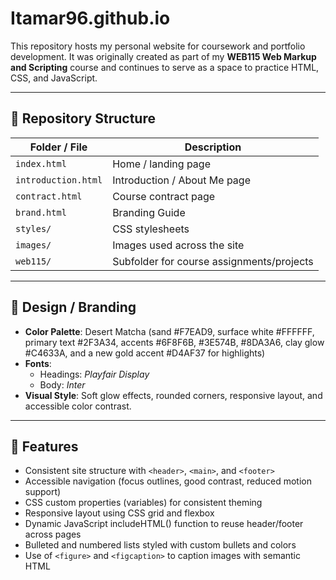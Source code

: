 # Itamar96.github.io

This repository hosts my personal website for coursework and portfolio development. It was originally created as part of my **WEB115 Web Markup and Scripting** course and continues to serve as a space to practice HTML, CSS, and JavaScript.

---

## 📂 Repository Structure

| Folder / File | Description |
|---------------|-------------|
| `index.html` | Home / landing page |
| `introduction.html` | Introduction / About Me page |
| `contract.html` | Course contract page |
| `brand.html` | Branding Guide |
| `styles/` | CSS stylesheets |
| `images/` | Images used across the site |
| `web115/` | Subfolder for course assignments/projects |

---

## 🎨 Design / Branding

- **Color Palette**: Desert Matcha (sand #F7EAD9, surface white #FFFFFF, primary text #2F3A34, accents #6F8F6B, #3E574B, #8DA3A6, clay glow #C4633A, and a new gold accent #D4AF37 for highlights)
- **Fonts**:  
  - Headings: *Playfair Display*  
  - Body: *Inter*  
- **Visual Style**: Soft glow effects, rounded corners, responsive layout, and accessible color contrast.

---

## 🔧 Features

- Consistent site structure with `<header>`, `<main>`, and `<footer>`
- Accessible navigation (focus outlines, good contrast, reduced motion support)
- CSS custom properties (variables) for consistent theming
- Responsive layout using CSS grid and flexbox
- Dynamic JavaScript includeHTML() function to reuse header/footer across pages
- Bulleted and numbered lists styled with custom bullets and colors
- Use of `<figure>` and `<figcaption>` to caption images with semantic HTML

